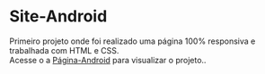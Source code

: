# Site-Android
 Primeiro projeto onde foi realizado uma página 100% responsiva e trabalhada com HTML e CSS. <br>
 Acesse o a <a href="https://cleciocawan.github.io/Site-Android/" target= "_blank" type="external">Página-Android</a> para visualizar o projeto..
